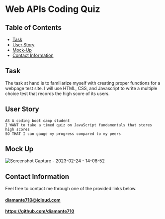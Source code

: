 # Web APIs Coding Quiz

## Table of Contents

* [Task](#Task)
* [User Story](#User-Story)
* [Mock-Up](#Mock-Up)
* [Contact Information](#Contact-Information)

## <a name="Task"></a>Task
The task at hand is to familiarize myself with creating proper functions for a webpage test site. I will use HTML, CSS, and Javascript to write a multiple choice test that records the high score of its users.

## <a name="User Story"></a>User Story
```
AS A coding boot camp student
I WANT to take a timed quiz on JavaScript fundamentals that stores high scores
SO THAT I can gauge my progress compared to my peers
```

## <a name="Mock Up"></a>Mock Up

![Screenshot Capture - 2023-02-24 - 14-08-52](https://user-images.githubusercontent.com/120080703/221292720-56e0daad-eb72-40c7-b021-390e574a0d8b.jpg)

## <a name="Contact Information"></a>Contact Information

Feel free to contact me through one of the provided links below.
#### diamante710@icloud.com
#### https://github.com/diamante710